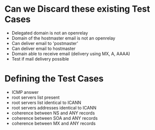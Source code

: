 Can we Discard these existing Test Cases 
========================================
* Delegated domain is not an openrelay
* Domain of the hostmaster email is not an openrelay
* Can deliver email to 'postmaster'
* Can deliver email to hostmaster
* Domain able to receive email (delivery using MX, A, AAAA)
* Test if mail delivery possible

Defining the Test Cases
=======================
* ICMP answer
* root servers list present
* root servers list identical to ICANN
* root servers addresses identical to ICANN
* coherence between NS and ANY records
* coherence between SOA and ANY records
* coherence between MX and ANY records






